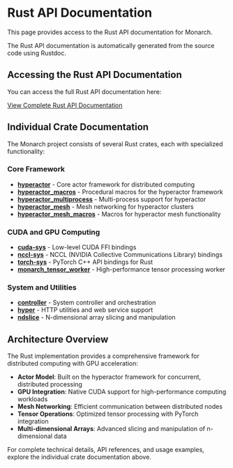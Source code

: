 # Rust API Documentation

This page provides access to the Rust API documentation for Monarch.

The Rust API documentation is automatically generated from the source code using Rustdoc.

## Accessing the Rust API Documentation

<div id="rust-api-links">
    <p>You can access the full Rust API documentation here:</p>
    <a id="main-api-link" href="rust-api/index.html" class="btn btn-primary">View Complete Rust API Documentation</a>
    <p id="loading-message" style="display: none;">Loading API documentation...</p>
</div>

## Individual Crate Documentation

The Monarch project consists of several Rust crates, each with specialized functionality:

### Core Framework
- <a id="link-hyperactor" href="rust-api/hyperactor/index.html">**hyperactor**</a><span id="desc-hyperactor"> - Core actor framework for distributed computing</span>
- <a id="link-hyperactor_macros" href="rust-api/hyperactor_macros/index.html">**hyperactor_macros**</a><span id="desc-hyperactor_macros"> - Procedural macros for the hyperactor framework</span>
- <a id="link-hyperactor_multiprocess" href="rust-api/hyperactor_multiprocess/index.html">**hyperactor_multiprocess**</a><span id="desc-hyperactor_multiprocess"> - Multi-process support for hyperactor</span>
- <a id="link-hyperactor_mesh" href="rust-api/hyperactor_mesh/index.html">**hyperactor_mesh**</a><span id="desc-hyperactor_mesh"> - Mesh networking for hyperactor clusters</span>
- <a id="link-hyperactor_mesh_macros" href="rust-api/hyperactor_mesh_macros/index.html">**hyperactor_mesh_macros**</a><span id="desc-hyperactor_mesh_macros"> - Macros for hyperactor mesh functionality</span>

### CUDA and GPU Computing
- <a id="link-cuda-sys" href="rust-api/cuda_sys/index.html">**cuda-sys**</a><span id="desc-cuda-sys"> - Low-level CUDA FFI bindings</span>
- <a id="link-nccl-sys" href="rust-api/nccl_sys/index.html">**nccl-sys**</a><span id="desc-nccl-sys"> - NCCL (NVIDIA Collective Communications Library) bindings</span>
- <a id="link-torch-sys" href="rust-api/torch_sys/index.html">**torch-sys**</a><span id="desc-torch-sys"> - PyTorch C++ API bindings for Rust</span>
- <a id="link-monarch_tensor_worker" href="rust-api/monarch_tensor_worker/index.html">**monarch_tensor_worker**</a><span id="desc-monarch_tensor_worker"> - High-performance tensor processing worker</span>

### System and Utilities
- <a id="link-controller" href="rust-api/controller/index.html">**controller**</a><span id="desc-controller"> - System controller and orchestration</span>
- <a id="link-hyper" href="rust-api/hyper/index.html">**hyper**</a><span id="desc-hyper"> - HTTP utilities and web service support</span>
- <a id="link-ndslice" href="rust-api/ndslice/index.html">**ndslice**</a><span id="desc-ndslice"> - N-dimensional array slicing and manipulation</span>

<!-- Static links are shown by default since documentation exists -->

## Architecture Overview

The Rust implementation provides a comprehensive framework for distributed computing with GPU acceleration:

- **Actor Model**: Built on the hyperactor framework for concurrent, distributed processing
- **GPU Integration**: Native CUDA support for high-performance computing workloads
- **Mesh Networking**: Efficient communication between distributed nodes
- **Tensor Operations**: Optimized tensor processing with PyTorch integration
- **Multi-dimensional Arrays**: Advanced slicing and manipulation of n-dimensional data

For complete technical details, API references, and usage examples, explore the individual crate documentation above.
